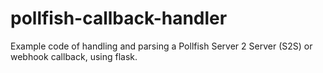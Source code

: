 # pollfish-callback-handler
Example code of handling and parsing a Pollfish Server 2 Server (S2S) or webhook callback, using flask. 
